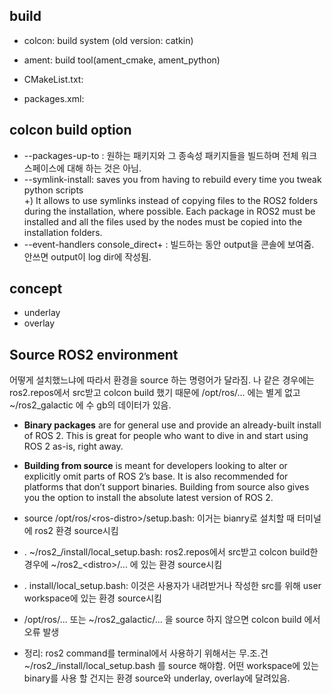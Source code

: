 ## build
* colcon: build system (old version: catkin)
* ament: build tool(ament_cmake, ament_python)

* CMakeList.txt: 
* packages.xml: 

## colcon build option
* --packages-up-to : 원하는 패키지와 그 종속성 패키지들을 빌드하며 전체 워크스페이스에 대해 하는 것은 아님.
* --symlink-install: saves you from having to rebuild every time you tweak python scripts   
+) It allows to use symlinks instead of copying files to the ROS2 folders during the installation, where possible. Each package in ROS2 must be installed and all the files used by the nodes must be copied into the installation folders.
* --event-handlers console_direct+ : 빌드하는 동안 output을 콘솔에 보여줌. 안쓰면 output이 log dir에 작성됨.

## concept
* underlay
* overlay

## Source ROS2 environment
어떻게 설치했느냐에 따라서 환경을 source 하는 명령어가 달라짐. 나 같은 경우에는 ros2.repos에서 src받고 colcon build 했기 때문에 /opt/ros/... 에는 별게 없고 ~/ros2_galactic 에 수 gb의 데이터가 있음.

* **Binary packages** are for general use and provide an already-built install of ROS 2. This is great for people who want to dive in and start using ROS 2 as-is, right away.
* **Building from source** is meant for developers looking to alter or explicitly omit parts of ROS 2’s base. It is also recommended for platforms that don’t support binaries. Building from source also gives you the option to install the absolute latest version of ROS 2.
   
* source /opt/ros/\<ros-distro\>/setup.bash: 이거는 bianry로 설치할 때 터미널에 ros2 환경 source시킴   
* . \~/ros2_<distro>/install/local_setup.bash: ros2.repos에서 src받고 colcon build한 경우에 \~/ros2_\<distro\>/... 에 있는 환경 source시킴
* . install/local_setup.bash: 이것은 사용자가 내려받거나 작성한 src를 위해 user workspace에 있는 환경 source시킴

* /opt/ros/... 또는 ~/ros2_galactic/... 을 source 하지 않으면 colcon build 에서 오류 발생

* 정리: ros2 command를 terminal에서 사용하기 위해서는 무.조.건 ~/ros2_<distro>/install/local_setup.bash 를 source 해야함. 어떤 workspace에 있는 binary를 사용 할 건지는 환경 source와 underlay, overlay에 달려있음.